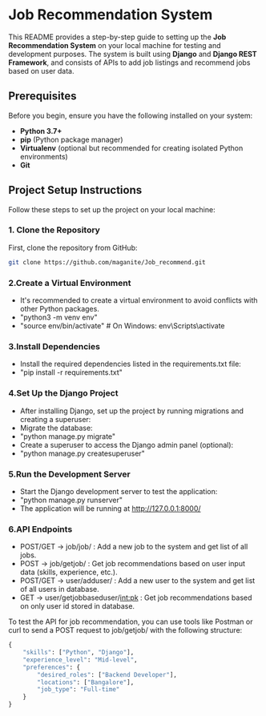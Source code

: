 # Job Recommendation System

This README provides a step-by-step guide to setting up the **Job Recommendation System** on your local machine for testing and development purposes. The system is built using **Django** and **Django REST Framework**, and consists of APIs to add job listings and recommend jobs based on user data.

## Prerequisites

Before you begin, ensure you have the following installed on your system:

- **Python 3.7+**
- **pip** (Python package manager)
- **Virtualenv** (optional but recommended for creating isolated Python environments)
- **Git**

## Project Setup Instructions

Follow these steps to set up the project on your local machine:

### 1. Clone the Repository

First, clone the repository from GitHub:

```bash
git clone https://github.com/maganite/Job_recommend.git
```

### 2.Create a Virtual Environment
- It's recommended to create a virtual environment to avoid conflicts with other Python packages.
- "python3 -m venv env"
- "source env/bin/activate"  # On Windows: env\Scripts\activate

### 3.Install Dependencies
- Install the required dependencies listed in the requirements.txt file:
- "pip install -r requirements.txt"

### 4.Set Up the Django Project
- After installing Django, set up the project by running migrations and creating a superuser:
- Migrate the database:
- "python manage.py migrate"
- Create a superuser to access the Django admin panel (optional):
- "python manage.py createsuperuser"

### 5.Run the Development Server
- Start the Django development server to test the application:
- "python manage.py runserver"
- The application will be running at http://127.0.0.1:8000/

### 6.API Endpoints
- POST/GET -> job/job/ : Add a new job to the system and get list of all jobs.
- POST -> job/getjob/ : Get job recommendations based on user input data (skills, experience, etc.).
- POST/GET -> user/adduser/ : Add a new user to the system and get list of all users in database.
- GET -> user/getjobbaseduser/<int:pk> : Get job recommendations based on only user id stored in database.


To test the API for job recommendation, you can use tools like Postman or curl to send a POST request to job/getjob/ with the following structure:
```python
{
    "skills": ["Python", "Django"],
    "experience_level": "Mid-level",
    "preferences": {
        "desired_roles": ["Backend Developer"],
        "locations": ["Bangalore"],
        "job_type": "Full-time"
    }
}
```